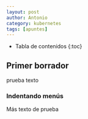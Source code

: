 ```yaml
---
layout: post
author: Antonio
category: kubernetes
tags: [apuntes]
---
```

- Tabla de contenidos
{:toc}
## Primer borrador

prueba texto

### Indentando menús

Más texto de prueba